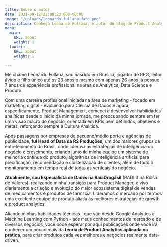```yaml
---
title: Sobre o autor
date: 2021-09-12T22:00:23.000+00:00
image: "/uploads/leonardo-fullana-foto.png"
description: Conheça Leonardo Fullana, o autor do blog de Product Analytics.
menu:
  main:
    URL: about
    weight: 1
  footer:
    URL: about
    weight: 1

---
```

Me chamo Leonardo Fullana, sou nascido em Brasília, jogador de RPG, leitor ávido e filho único até os 23 anos e mesmo com apenas 26 anos já possuo 7 anos de experiência profissional na área de Analytics, Data Science e Produto.

Com uma carreira profissional iniciada na área de marketing - focado em marketing digital - evoluindo para Ciência de Dados e agora, especificamente, Product Management, comecei a desenvolver habilidades analíticas desde o início da minha jornada, me preocupando sempre em ter uma visão macro do negócio, orientada em KPIs bem definidos, objetivos e metas, reforçando sempre a Cultura Analítica.

Após passagens por empresas de pequeno/médio porte e agências de publicidade, **fui Head of Data da R2 Produções,** um dos maiores grupos de entretenimento do Brasil, onde liderava as estratégias de inteligência do negócio e crescimento, criando junto de minha equipe um sistema de melhoria contínua do produto, algoritmos de inteligência artificial para precificação, recomendação e clusterização de clientes, além de todo o monitoramento em tempo real de todas as verticais do negócio.

**Atualmente, sou Especialista de Dados na RaiaDrogasil** (RADL3 na Bolsa de Valores), realizando minha transição para Product Manager, e vivo diariamente a criação e evolução do maior ecossistema digital de vendas de medicamentos e produtos de farmácia. Lideramos o mercado por termos uma excelente equipe de produto aliada às melhores estratégias de growth e product analytics.

Aliando minhas habilidades técnicas - que vão desde Google Analytics à Machine Learning com Python - aos meus conhecimentos de mercado e de diversos negócios, você pode esperar por aqui publicações onde você irá conhecer um pouco mais da **teoria de Product Analytics aplicada na prática**, para criar produtos cada vez melhores e negócios realmente data-driven.